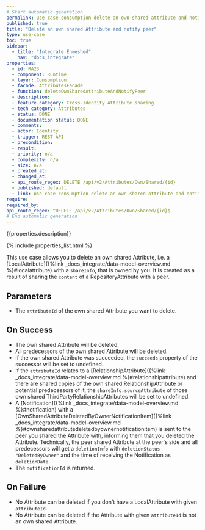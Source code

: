 ```yaml
---
# Start automatic generation
permalink: use-case-consumption-delete-an-own-shared-attribute-and-notify-peer
published: true
title: "Delete an own shared Attribute and notify peer"
type: use-case
toc: true
sidebar:
  - title: "Integrate Enmeshed"
    nav: "docs_integrate"
properties:
  - id: RA23
  - component: Runtime
  - layer: Consumption
  - facade: AttributesFacade
  - function: deleteOwnSharedAttributeAndNotifyPeer
  - description:
  - feature category: Cross-Identity Attribute sharing
  - tech category: Attributes
  - status: DONE
  - documentation status: DONE
  - comments:
  - actor: Identity
  - trigger: REST API
  - precondition:
  - result:
  - priority: n/a
  - complexity: n/a
  - size: n/a
  - created_at:
  - changed_at:
  - api_route_regex: DELETE /api/v2/Attributes/Own/Shared/{id}
  - published: default
  - link: use-case-consumption-delete-an-own-shared-attribute-and-notify-peer
require:
required_by:
api_route_regex: ^DELETE /api/v2/Attributes/Own/Shared/{id}$
# End automatic generation
---
```


{{properties.description}}

{% include properties_list.html %}

This use case allows you to delete an own shared Attribute, i.e. a [LocalAttribute]({%link _docs_integrate/data-model-overview.md %}#localattribute) with a `shareInfo`, that is owned by you.
It is created as a result of sharing the `content` of a RepositoryAttribute with a peer.

## Parameters

- The `attributeId` of the own shared Attribute you want to delete.

## On Success

- The own shared Attribute will be deleted.
- All predecessors of the own shared Attribute will be deleted.
- If the own shared Attribute was succeeded, the `succeeds` property of the successor will be set to undefined.
- If the `attributeId` relates to a [RelationshipAttribute]({%link _docs_integrate/data-model-overview.md %}#relationshipattribute) and there are shared copies of the own shared RelationshipAttribute or potential predecessors of it, the `shareInfo.sourceAttribute` of those own shared ThirdPartyRelationshipAttributes will be set to undefined.
- A [Notification]({%link _docs_integrate/data-model-overview.md %}#notification) with a [OwnSharedAttributeDeletedByOwnerNotificationItem]({%link _docs_integrate/data-model-overview.md %}#ownsharedattributedeletedbyownernotificationitem) is sent to the peer you shared the Attribute with, informing them that you deleted the Attribute. Technically, the peer shared Attribute at the peer's side and all predecessors will get a `deletionInfo` with `deletionStatus` `"DeletedByOwner"` and the time of receiving the Notification as `deletionDate`.
- The `notificationId` is returned.

## On Failure

- No Attribute can be deleted if you don't have a LocalAttribute with given `attributeId`.
- No Attribute can be deleted if the Attribute with given `attributeId` is not an own shared Attribute.
